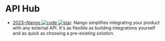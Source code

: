 # API Hub

- [2023~Nango ![code](https://ng-tech.icu/assets/code.svg) ![star](https://img.shields.io/github/stars/NangoHQ/nango)](https://github.com/NangoHQ/nango): Nango simplifies integrating your product with any external API. It's as flexible as building integrations yourself and as quick as choosing a pre-existing solution.
